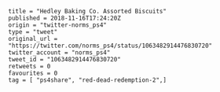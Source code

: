 ```
title = "Hedley Baking Co. Assorted Biscuits"
published = 2018-11-16T17:24:20Z
origin = "twitter-norms_ps4"
type = "tweet"
original_url = "https://twitter.com/norms_ps4/status/1063482914476830720"
twitter_account = "norms_ps4"
tweet_id = "1063482914476830720"
retweets = 0
favourites = 0
tag = [ "ps4share", "red-dead-redemption-2",]
```

<p class='image'><img src='https://mnf.m17s.net/2018/11/16/DsJAEmMWkAAQ0tP.jpg' alt=''></p>

